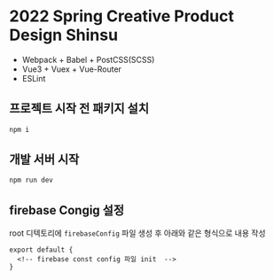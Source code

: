 # 2022 Spring Creative Product Design Shinsu

- Webpack + Babel + PostCSS(SCSS)
- Vue3 + Vuex + Vue-Router
- ESLint

## 프로젝트 시작 전 패키지 설치

```bash
npm i
```

## 개발 서버 시작

```bash
npm run dev
```

## firebase Congig 설정

root 디텍토리에 `firebaseConfig` 파일 생성 후 아래와 같은 형식으로 내용 작성

```
export default {
  <!-- firebase const config 파일 init  -->
}
```
